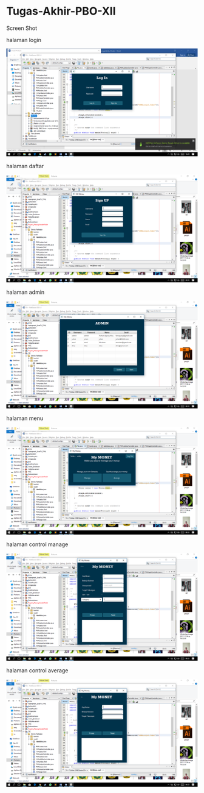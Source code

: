 # Tugas-Akhir-PBO-XII
Screen Shot

halaman login

![alt text](https://github.com/famaulana/Tugas-Akhir-PBO-XII/blob/master/nbproject/image/1.png)

halaman daftar

![alt text](https://github.com/famaulana/Tugas-Akhir-PBO-XII/blob/master/nbproject/image/2.png)

halaman admin

![alt text](https://github.com/famaulana/Tugas-Akhir-PBO-XII/blob/master/nbproject/image/3.png)

halaman menu

![alt text](https://github.com/famaulana/Tugas-Akhir-PBO-XII/blob/master/nbproject/image/4.png)

halaman control manage

![alt text](https://github.com/famaulana/Tugas-Akhir-PBO-XII/blob/master/nbproject/image/5.png)

halaman control average

![alt text](https://github.com/famaulana/Tugas-Akhir-PBO-XII/blob/master/nbproject/image/6.png)
